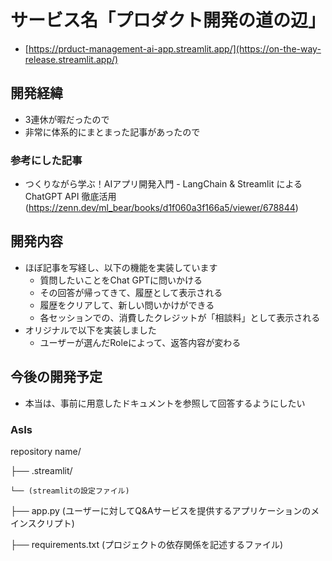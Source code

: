 # サービス名「プロダクト開発の道の辺」
- [https://prduct-management-ai-app.streamlit.app/](https://on-the-way-release.streamlit.app/)

## 開発経緯
- 3連休が暇だったので
- 非常に体系的にまとまった記事があったので

### 参考にした記事
- つくりながら学ぶ！AIアプリ開発入門 - LangChain & Streamlit による ChatGPT API 徹底活用
(https://zenn.dev/ml_bear/books/d1f060a3f166a5/viewer/678844)

## 開発内容
- ほぼ記事を写経し、以下の機能を実装しています
  - 質問したいことをChat GPTに問いかける
  - その回答が帰ってきて、履歴として表示される
  - 履歴をクリアして、新しい問いかけができる
  - 各セッションでの、消費したクレジットが「相談料」として表示される
- オリジナルで以下を実装しました
  - ユーザーが選んだRoleによって、返答内容が変わる

## 今後の開発予定
- 本当は、事前に用意したドキュメントを参照して回答するようにしたい

### AsIs
repository name/

├── .streamlit/

    └── (streamlitの設定ファイル)
    
├── app.py (ユーザーに対してQ&Aサービスを提供するアプリケーションのメインスクリプト)

├── requirements.txt (プロジェクトの依存関係を記述するファイル)